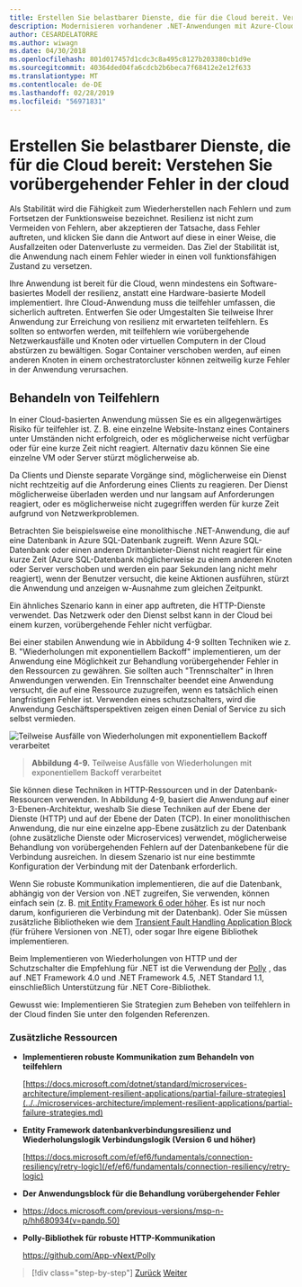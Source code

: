 ```yaml
---
title: Erstellen Sie belastbarer Dienste, die für die Cloud bereit. Verstehen Sie vorübergehender Fehler in der cloud
description: Modernisieren vorhandener .NET-Anwendungen mit Azure-Cloud und Windows-Containern | Erstellen Sie belastbarer Dienste, die für die Cloud bereit. Verstehen Sie vorübergehender Fehler in der cloud
author: CESARDELATORRE
ms.author: wiwagn
ms.date: 04/30/2018
ms.openlocfilehash: 801d017457d1cdc3c8a495c8127b203380cb1d9e
ms.sourcegitcommit: 40364ded04fa6cdcb2b6beca7f68412e2e12f633
ms.translationtype: MT
ms.contentlocale: de-DE
ms.lasthandoff: 02/28/2019
ms.locfileid: "56971831"
---
```

# <a name="build-resilient-services-ready-for-the-cloud-embrace-transient-failures-in-the-cloud"></a>Erstellen Sie belastbarer Dienste, die für die Cloud bereit: Verstehen Sie vorübergehender Fehler in der cloud

Als Stabilität wird die Fähigkeit zum Wiederherstellen nach Fehlern und zum Fortsetzen der Funktionsweise bezeichnet. Resilienz ist nicht zum Vermeiden von Fehlern, aber akzeptieren der Tatsache, dass Fehler auftreten, und klicken Sie dann die Antwort auf diese in einer Weise, die Ausfallzeiten oder Datenverluste zu vermeiden. Das Ziel der Stabilität ist, die Anwendung nach einem Fehler wieder in einen voll funktionsfähigen Zustand zu versetzen.

Ihre Anwendung ist bereit für die Cloud, wenn mindestens ein Software-basiertes Modell der resilienz, anstatt eine Hardware-basierte Modell implementiert. Ihre Cloud-Anwendung muss die teilfehler umfassen, die sicherlich auftreten. Entwerfen Sie oder Umgestalten Sie teilweise Ihrer Anwendung zur Erreichung von resilienz mit erwarteten teilfehlern. Es sollten so entworfen werden, mit teilfehlern wie vorübergehende Netzwerkausfälle und Knoten oder virtuellen Computern in der Cloud abstürzen zu bewältigen. Sogar Container verschoben werden, auf einen anderen Knoten in einem orchestratorcluster können zeitweilig kurze Fehler in der Anwendung verursachen.

## <a name="handling-partial-failure"></a>Behandeln von Teilfehlern

In einer Cloud-basierten Anwendung müssen Sie es ein allgegenwärtiges Risiko für teilfehler ist. Z. B. eine einzelne Website-Instanz eines Containers unter Umständen nicht erfolgreich, oder es möglicherweise nicht verfügbar oder für eine kurze Zeit nicht reagiert. Alternativ dazu können Sie eine einzelne VM oder Server stürzt möglicherweise ab.

Da Clients und Dienste separate Vorgänge sind, möglicherweise ein Dienst nicht rechtzeitig auf die Anforderung eines Clients zu reagieren. Der Dienst möglicherweise überladen werden und nur langsam auf Anforderungen reagiert, oder es möglicherweise nicht zugegriffen werden für kurze Zeit aufgrund von Netzwerkproblemen.

Betrachten Sie beispielsweise eine monolithische .NET-Anwendung, die auf eine Datenbank in Azure SQL-Datenbank zugreift. Wenn Azure SQL-Datenbank oder einen anderen Drittanbieter-Dienst nicht reagiert für eine kurze Zeit (Azure SQL-Datenbank möglicherweise zu einem anderen Knoten oder Server verschoben und werden ein paar Sekunden lang nicht mehr reagiert), wenn der Benutzer versucht, die keine Aktionen ausführen, stürzt die Anwendung und anzeigen w-Ausnahme zum gleichen Zeitpunkt.

Ein ähnliches Szenario kann in einer app auftreten, die HTTP-Dienste verwendet. Das Netzwerk oder den Dienst selbst kann in der Cloud bei einem kurzen, vorübergehende Fehler nicht verfügbar.

Bei einer stabilen Anwendung wie in Abbildung 4-9 sollten Techniken wie z. B. "Wiederholungen mit exponentiellem Backoff" implementieren, um der Anwendung eine Möglichkeit zur Behandlung vorübergehender Fehler in den Ressourcen zu gewähren. Sie sollten auch "Trennschalter" in Ihren Anwendungen verwenden. Ein Trennschalter beendet eine Anwendung versucht, die auf eine Ressource zuzugreifen, wenn es tatsächlich einen langfristigen Fehler ist. Verwenden eines schutzschalters, wird die Anwendung Geschäftsperspektiven zeigen einen Denial of Service zu sich selbst vermieden.

![Teilweise Ausfälle von Wiederholungen mit exponentiellem Backoff verarbeitet](./media/image9.png)

> **Abbildung 4-9.** Teilweise Ausfälle von Wiederholungen mit exponentiellem Backoff verarbeitet

Sie können diese Techniken in HTTP-Ressourcen und in der Datenbank-Ressourcen verwenden. In Abbildung 4-9, basiert die Anwendung auf einer 3-Ebenen-Architektur, weshalb Sie diese Techniken auf der Ebene der Dienste (HTTP) und auf der Ebene der Daten (TCP). In einer monolithischen Anwendung, die nur eine einzelne app-Ebene zusätzlich zu der Datenbank (ohne zusätzliche Dienste oder Microservices) verwendet, möglicherweise Behandlung von vorübergehenden Fehlern auf der Datenbankebene für die Verbindung ausreichen. In diesem Szenario ist nur eine bestimmte Konfiguration der Verbindung mit der Datenbank erforderlich.

Wenn Sie robuste Kommunikation implementieren, die auf die Datenbank, abhängig von der Version von .NET zugreifen, Sie verwenden, können einfach sein (z. B. [mit Entity Framework 6 oder höher](/ef/ef6/fundamentals/connection-resiliency/retry-logic). Es ist nur noch darum, konfigurieren die Verbindung mit der Datenbank). Oder Sie müssen zusätzliche Bibliotheken wie dem [Transient Fault Handling Application Block](https://docs.microsoft.com/previous-versions/msp-n-p/hh680934(v=pandp.50)) (für frühere Versionen von .NET), oder sogar Ihre eigene Bibliothek implementieren.

Beim Implementieren von Wiederholungen von HTTP und der Schutzschalter die Empfehlung für .NET ist die Verwendung der [Polly](https://github.com/App-vNext/Polly) , das auf .NET Framework 4.0 und .NET Framework 4.5, .NET Standard 1.1, einschließlich Unterstützung für .NET Core-Bibliothek.

Gewusst wie: Implementieren Sie Strategien zum Beheben von teilfehlern in der Cloud finden Sie unter den folgenden Referenzen.

### <a name="additional-resources"></a>Zusätzliche Ressourcen

-   **Implementieren robuste Kommunikation zum Behandeln von teilfehlern**

    [https://docs.microsoft.com/dotnet/standard/microservices-architecture/implement-resilient-applications/partial-failure-strategies](../../microservices-architecture/implement-resilient-applications/partial-failure-strategies.md)

-   **Entity Framework datenbankverbindungsresilienz und Wiederholungslogik Verbindungslogik (Version 6 und höher)**

    [https://docs.microsoft.com/ef/ef6/fundamentals/connection-resiliency/retry-logic](/ef/ef6/fundamentals/connection-resiliency/retry-logic)

-   **Der Anwendungsblock für die Behandlung vorübergehender Fehler**

-   <https://docs.microsoft.com/previous-versions/msp-n-p/hh680934(v=pandp.50)>

-   **Polly-Bibliothek für robuste HTTP-Kommunikation**

    https://github.com/App-vNext/Polly

>[!div class="step-by-step"]
>[Zurück](when-to-deploy-windows-containers-to-azure-container-service-kubernetes.md)
>[Weiter](modernize-your-apps-with-monitoring-and-telemetry.md)
